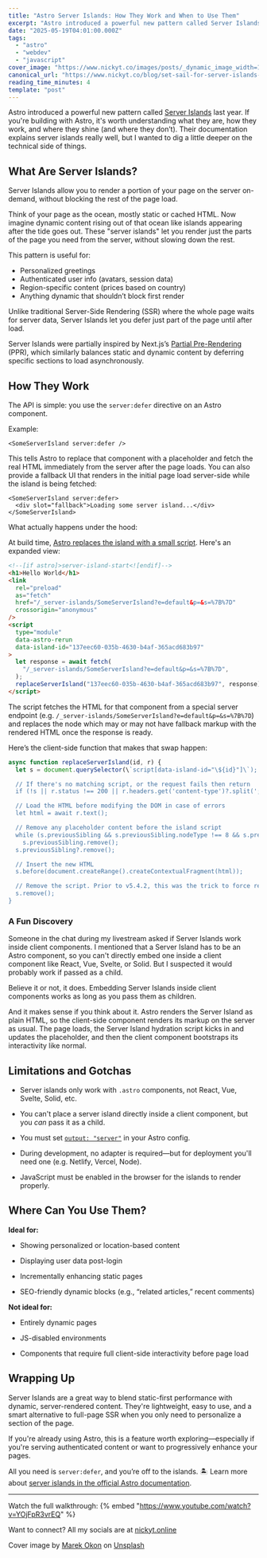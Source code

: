 ```yaml
---
title: "Astro Server Islands: How They Work and When to Use Them"
excerpt: "Astro introduced a powerful new pattern called Server Islands last year. If you're building with..."
date: "2025-05-19T04:01:00.000Z"
tags:
  - "astro"
  - "webdev"
  - "javascript"
cover_image: "https://www.nickyt.co/images/posts/_dynamic_image_width=1000,height=420,fit=cover,gravity=auto,format=auto_https%3A%2F%2Fdev-to-uploads.s3.amazonaws.com%2Fuploads%2Farticles%2Fxgcw745lfbuvqxp6w3hy.jpg"
canonical_url: "https://www.nickyt.co/blog/set-sail-for-server-islands-how-they-work-and-when-to-use-them-1p76/"
reading_time_minutes: 4
template: "post"
---
```


Astro introduced a powerful new pattern called [Server Islands](https://docs.astro.build/en/guides/server-islands/) last year. If you're building with Astro, it's worth understanding what they are, how they work, and where they shine (and where they don’t). Their documentation explains server islands really well, but I wanted to dig a little deeper on the technical side of things.

## What Are Server Islands?

Server Islands allow you to render a portion of your page on the server on-demand, without blocking the rest of the page load.

Think of your page as the ocean, mostly static or cached HTML. Now imagine dynamic content rising out of that ocean like islands appearing after the tide goes out. These "server islands" let you render just the parts of the page you need from the server, without slowing down the rest.

This pattern is useful for:

- Personalized greetings
- Authenticated user info (avatars, session data)
- Region-specific content (prices based on country)
- Anything dynamic that shouldn’t block first render

Unlike traditional Server-Side Rendering (SSR) where the whole page waits for server data, Server Islands let you defer just part of the page until after load.

Server Islands were partially inspired by Next.js’s [Partial Pre-Rendering](https://nextjs.org/learn/dashboard-app/partial-prerendering) (PPR), which similarly balances static and dynamic content by deferring specific sections to load asynchronously.

## How They Work

The API is simple: you use the `server:defer` directive on an Astro component.

Example:

```astro
<SomeServerIsland server:defer />
```

This tells Astro to replace that component with a placeholder and fetch the real HTML immediately from the server after the page loads. You can also provide a fallback UI that renders in the initial page load server-side while the island is being fetched:

```astro
<SomeServerIsland server:defer>
  <div slot="fallback">Loading some server island...</div>
</SomeServerIsland>
```

What actually happens under the hood:

At build time, [Astro replaces the island with a small script](https://docs.astro.build/en/guides/server-islands/#how-it-works).
Here's an expanded view:

```html
<!--[if astro]>server-island-start<![endif]-->
<h1>Hello World</h1>
<link
  rel="preload"
  as="fetch"
  href="/_server-islands/SomeServerIsland?e=default&p=&s=%7B%7D"
  crossorigin="anonymous"
/>
<script
  type="module"
  data-astro-rerun
  data-island-id="137eec60-035b-4630-b4af-365acd683b97"
>
  let response = await fetch(
    "/_server-islands/SomeServerIsland?e=default&p=&s=%7B%7D",
  );
  replaceServerIsland("137eec60-035b-4630-b4af-365acd683b97", response);
</script>
```

The script fetches the HTML for that component from a special server endpoint (e.g. `/_server-islands/SomeServerIsland?e=default&p=&s=%7B%7D`) and replaces the node which may or may not have fallback markup with the rendered HTML once the response is ready.

Here’s the client-side function that makes that swap happen:

```typescript
async function replaceServerIsland(id, r) {
  let s = document.querySelector(\`script[data-island-id="\${id}"]\`);

  // If there's no matching script, or the request fails then return
  if (!s || r.status !== 200 || r.headers.get('content-type')?.split(';')[0].trim() !== 'text/html') return;

  // Load the HTML before modifying the DOM in case of errors
  let html = await r.text();

  // Remove any placeholder content before the island script
  while (s.previousSibling && s.previousSibling.nodeType !== 8 && s.previousSibling.data !== '[if astro]>server-island-start<![endif]')
    s.previousSibling.remove();
  s.previousSibling?.remove();

  // Insert the new HTML
  s.before(document.createRange().createContextualFragment(html));

  // Remove the script. Prior to v5.4.2, this was the trick to force rerun of scripts.  Keeping it to minimize change to the existing behavior.
  s.remove();
}
```

### A Fun Discovery

Someone in the chat during my livestream asked if Server Islands work inside client components. I mentioned that a Server Island has to be an Astro component, so you can't directly embed one inside a client component like React, Vue, Svelte, or Solid. But I suspected it would probably work if passed as a child.

Believe it or not, it does. Embedding Server Islands inside client components works as long as you pass them as children.

And it makes sense if you think about it. Astro renders the Server Island as plain HTML, so the client-side component renders its markup on the server as usual. The page loads, the Server Island hydration script kicks in and updates the placeholder, and then the client component bootstraps its interactivity like normal.

## Limitations and Gotchas

- Server islands only work with `.astro` components, not React, Vue, Svelte, Solid, etc.

- You can't place a server island directly inside a client component, but you _can_ pass it as a child.

- You must set [`output: "server"`](https://docs.astro.build/en/reference/configuration-reference/#output) in your Astro config.

- During development, no adapter is required—but for deployment you'll need one (e.g. Netlify, Vercel, Node).

- JavaScript must be enabled in the browser for the islands to render properly.

## Where Can You Use Them?

**Ideal for:**

- Showing personalized or location-based content

- Displaying user data post-login

- Incrementally enhancing static pages

- SEO-friendly dynamic blocks (e.g., “related articles,” recent comments)

**Not ideal for:**

- Entirely dynamic pages

- JS-disabled environments

- Components that require full client-side interactivity before page load

## Wrapping Up

Server Islands are a great way to blend static-first performance with dynamic, server-rendered content. They're lightweight, easy to use, and a smart alternative to full-page SSR when you only need to personalize a section of the page.

If you're already using Astro, this is a feature worth exploring—especially if you're serving authenticated content or want to progressively enhance your pages.

All you need is `server:defer`, and you’re off to the islands. 🏝️ Learn more about [server islands in the official Astro documentation](https://docs.astro.build/en/guides/server-islands/).

---

Watch the full walkthrough:
{% embed "https://www.youtube.com/watch?v=YOjFpR3vrEQ" %}

Want to connect?
All my socials are at [nickyt.online](https://nickyt.online)

Cover image by [Marek Okon](https://unsplash.com/@marekokon?utm_content=creditCopyText&utm_medium=referral&utm_source=unsplash) on [Unsplash](https://unsplash.com/photos/photography-of-island-against-sky-WScpndZFrOM?utm_content=creditCopyText&utm_medium=referral&utm_source=unsplash)
